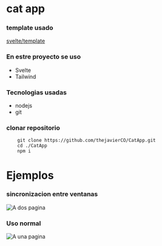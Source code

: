 # cat app

### template usado

[svelte/template](https://github.com/sveltejs/template)

### En estre proyecto se uso

- Svelte
- Tailwind

### Tecnologias usadas

- nodejs
- git

### clonar repositorio

```shell
    git clone https://github.com/thejavierCO/CatApp.git
    cd ./CatApp
    npm i
```

# Ejemplos

### sincronizacion entre ventanas

![A dos pagina](https://qu.ax/FKC.gif)

### Uso normal

![A una pagina](https://qu.ax/rjCq.gif)
